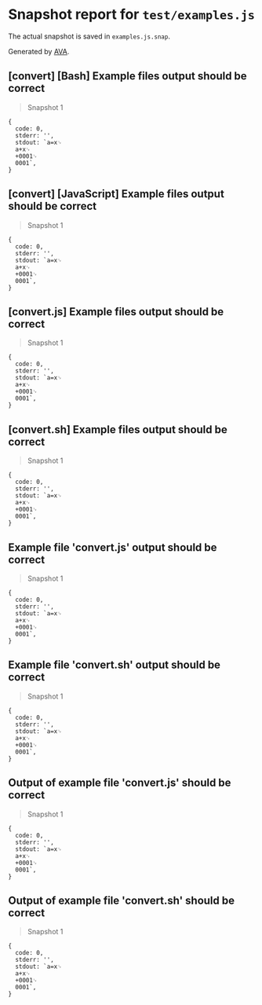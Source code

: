 # Snapshot report for `test/examples.js`

The actual snapshot is saved in `examples.js.snap`.

Generated by [AVA](https://ava.li).

## [convert] [Bash] Example files output should be correct

> Snapshot 1

    {
      code: 0,
      stderr: '',
      stdout: `a=x␊
      a+x␊
      +0001␊
      0001`,
    }

## [convert] [JavaScript] Example files output should be correct

> Snapshot 1

    {
      code: 0,
      stderr: '',
      stdout: `a=x␊
      a+x␊
      +0001␊
      0001`,
    }

## [convert.js] Example files output should be correct

> Snapshot 1

    {
      code: 0,
      stderr: '',
      stdout: `a=x␊
      a+x␊
      +0001␊
      0001`,
    }

## [convert.sh] Example files output should be correct

> Snapshot 1

    {
      code: 0,
      stderr: '',
      stdout: `a=x␊
      a+x␊
      +0001␊
      0001`,
    }

## Example file 'convert.js' output should be correct

> Snapshot 1

    {
      code: 0,
      stderr: '',
      stdout: `a=x␊
      a+x␊
      +0001␊
      0001`,
    }

## Example file 'convert.sh' output should be correct

> Snapshot 1

    {
      code: 0,
      stderr: '',
      stdout: `a=x␊
      a+x␊
      +0001␊
      0001`,
    }

## Output of example file 'convert.js' should be correct

> Snapshot 1

    {
      code: 0,
      stderr: '',
      stdout: `a=x␊
      a+x␊
      +0001␊
      0001`,
    }

## Output of example file 'convert.sh' should be correct

> Snapshot 1

    {
      code: 0,
      stderr: '',
      stdout: `a=x␊
      a+x␊
      +0001␊
      0001`,
    }
